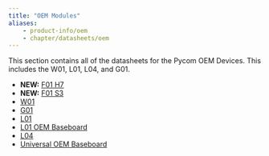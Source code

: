 ```yaml
---
title: "OEM Modules"
aliases:
    - product-info/oem
    - chapter/datasheets/oem
---
```


This section contains all of the datasheets for the Pycom OEM Devices. This includes the W01, L01, L04, and G01.

- **NEW:** [F01 H7](f01h7/)
- **NEW:** [F01 S3](f01s3/)
- [W01](w01/)
- [G01](g01/)
- [L01](l01/)
- [L01 OEM Baseboard](l01_reference/)
- [L04](l04/)
- [Universal OEM Baseboard](universal_reference/)
